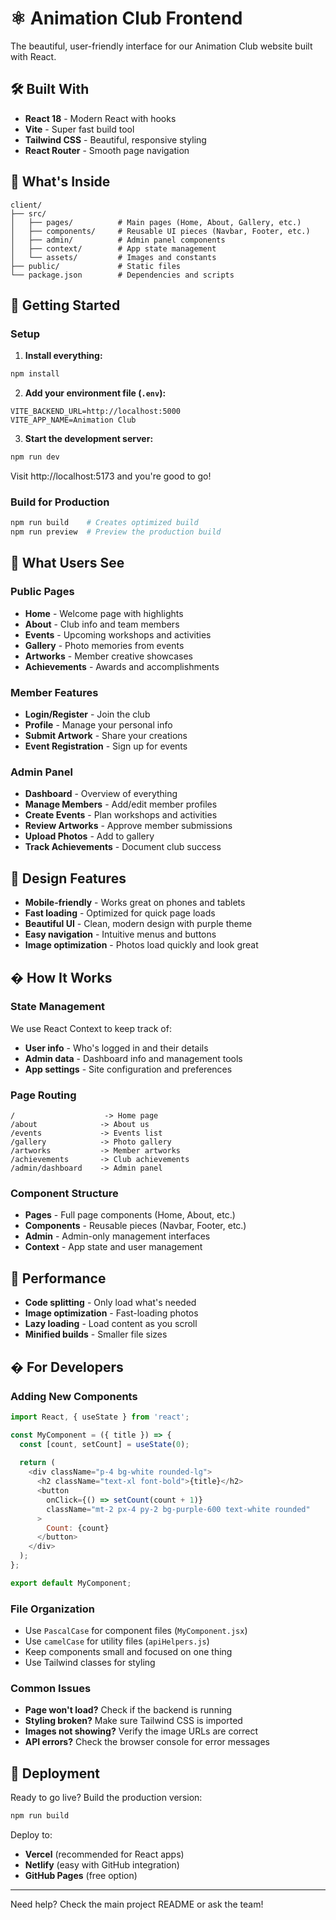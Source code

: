 # ⚛️ Animation Club Frontend

The beautiful, user-friendly interface for our Animation Club website built with React.

## 🛠️ Built With

- **React 18** - Modern React with hooks
- **Vite** - Super fast build tool
- **Tailwind CSS** - Beautiful, responsive styling
- **React Router** - Smooth page navigation

## 📁 What's Inside

```
client/
├── src/
│   ├── pages/          # Main pages (Home, About, Gallery, etc.)
│   ├── components/     # Reusable UI pieces (Navbar, Footer, etc.)
│   ├── admin/          # Admin panel components
│   ├── context/        # App state management
│   └── assets/         # Images and constants
├── public/             # Static files
└── package.json        # Dependencies and scripts
```

## 🚀 Getting Started

### Setup

1. **Install everything:**
```bash
npm install
```

2. **Add your environment file (`.env`):**
```env
VITE_BACKEND_URL=http://localhost:5000
VITE_APP_NAME=Animation Club
```

3. **Start the development server:**
```bash
npm run dev
```

Visit http://localhost:5173 and you're good to go!

### Build for Production
```bash
npm run build    # Creates optimized build
npm run preview  # Preview the production build
```

## 🎨 What Users See

### Public Pages
- **Home** - Welcome page with highlights
- **About** - Club info and team members  
- **Events** - Upcoming workshops and activities
- **Gallery** - Photo memories from events
- **Artworks** - Member creative showcases
- **Achievements** - Awards and accomplishments

### Member Features
- **Login/Register** - Join the club
- **Profile** - Manage your personal info
- **Submit Artwork** - Share your creations
- **Event Registration** - Sign up for events

### Admin Panel
- **Dashboard** - Overview of everything
- **Manage Members** - Add/edit member profiles
- **Create Events** - Plan workshops and activities
- **Review Artworks** - Approve member submissions
- **Upload Photos** - Add to gallery
- **Track Achievements** - Document club success

## 🎨 Design Features

- **Mobile-friendly** - Works great on phones and tablets
- **Fast loading** - Optimized for quick page loads
- **Beautiful UI** - Clean, modern design with purple theme
- **Easy navigation** - Intuitive menus and buttons
- **Image optimization** - Photos load quickly and look great

## � How It Works

### State Management
We use React Context to keep track of:
- **User info** - Who's logged in and their details
- **Admin data** - Dashboard info and management tools
- **App settings** - Site configuration and preferences

### Page Routing
```
/                    -> Home page
/about              -> About us
/events             -> Events list
/gallery            -> Photo gallery
/artworks           -> Member artworks
/achievements       -> Club achievements
/admin/dashboard    -> Admin panel
```

### Component Structure
- **Pages** - Full page components (Home, About, etc.)
- **Components** - Reusable pieces (Navbar, Footer, etc.)  
- **Admin** - Admin-only management interfaces
- **Context** - App state and user management

## 🚀 Performance

- **Code splitting** - Only load what's needed
- **Image optimization** - Fast-loading photos
- **Lazy loading** - Load content as you scroll
- **Minified builds** - Smaller file sizes

## � For Developers

### Adding New Components
```javascript
import React, { useState } from 'react';

const MyComponent = ({ title }) => {
  const [count, setCount] = useState(0);
  
  return (
    <div className="p-4 bg-white rounded-lg">
      <h2 className="text-xl font-bold">{title}</h2>
      <button 
        onClick={() => setCount(count + 1)}
        className="mt-2 px-4 py-2 bg-purple-600 text-white rounded"
      >
        Count: {count}
      </button>
    </div>
  );
};

export default MyComponent;
```

### File Organization
- Use `PascalCase` for component files (`MyComponent.jsx`)
- Use `camelCase` for utility files (`apiHelpers.js`)
- Keep components small and focused on one thing
- Use Tailwind classes for styling

### Common Issues
- **Page won't load?** Check if the backend is running
- **Styling broken?** Make sure Tailwind CSS is imported
- **Images not showing?** Verify the image URLs are correct
- **API errors?** Check the browser console for error messages

## 🚀 Deployment

Ready to go live? Build the production version:

```bash
npm run build
```

Deploy to:
- **Vercel** (recommended for React apps)
- **Netlify** (easy with GitHub integration)  
- **GitHub Pages** (free option)

---

Need help? Check the main project README or ask the team!
